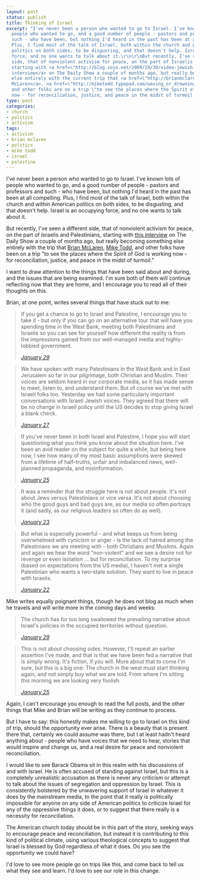 ```yaml
---
layout: post
status: publish
title: Thinking of Israel
excerpt: "I've never been a person who wanted to go to Israel. I've known lots of
  people who wanted to go, and a good number of people - pastors and professors and
  such - who have been, but nothing I'd heard in the past has been at all compelling.
  Plus, I find most of the talk of Israel, both within the church and within American
  politics on both sides, to be disgusting, and that doesn't help. Israel is an occupying
  force, and no one wants to talk about it.\r\n\r\nBut recently, I've seen a different
  side, that of nonviolent activism for peace, on the part of Israelis and Palestinians,
  starting with <a href=\"http://blog.sojo.net/2009/10/30/video-jewish-american-and-palestinian-nonviolence-advocates-talk-with-jon-stewart/\">this
  interview</a> on The Daily Show a couple of months ago, but really becoming something
  else entirely with the current trip that <a href=\"http://brianmclaren.net/\">Brian
  McLaren</a>, <a href=\"http://miketodd.typepad.com/waving_or_drowning/\">Mike Todd</a>,
  and other folks are on a trip \"to see the places where the Spirit of God is working
  now - for reconciliation, justice, and peace in the midst of turmoil.\""
type: post
categories:
- church
- politics
- activism
tags:
- activism
- brian mclaren
- politics
- mike todd
- israel
- palestine
---
```

I've never been a person who wanted to go to Israel. I've known lots of people who wanted to go, and a good number of people - pastors and professors and such - who have been, but nothing I'd heard in the past has been at all compelling. Plus, I find most of the talk of Israel, both within the church and within American politics on both sides, to be disgusting, and that doesn't help. Israel is an occupying force, and no one wants to talk about it.

But recently, I've seen a different side, that of nonviolent activism for peace, on the part of Israelis and Palestinians, starting with <a href="http://blog.sojo.net/2009/10/30/video-jewish-american-and-palestinian-nonviolence-advocates-talk-with-jon-stewart/">this interview</a> on The Daily Show a couple of months ago, but really becoming something else entirely with the trip that <a href="http://brianmclaren.net/">Brian McLaren</a>, <a href="http://miketodd.typepad.com/waving_or_drowning/">Mike Todd</a>, and other folks have been on a trip "to see the places where the Spirit of God is working now - for reconciliation, justice, and peace in the midst of turmoil."

I want to draw attention to the things that have been said about and during, and the issues that are being examined. I'm sure both of them will continue reflecting now that they are home, and I encourage you to read all of their thoughts on this.

Brian, at one point, writes several things that have stuck out to me:

<blockquote><p>If you get a chance to go to Israel and Palestine, I encourage you to take it - but only if you can go on an alternative tour that will have you spending time in the West Bank, meeting both Palestinians and Israelis so you can see for yourself how different the reality is from the impressions gained from our well-managed media and highly-lobbied government.</p><cite><a href="http://www.brianmclaren.net/archives/blog/two-photos-from-the-west-bank.html">January 29</a></cite></blockquote>

<blockquote><p>We have spoken with many Palestinians in the West Bank and in East Jerusalem so far in our pilgrimage, both Christian and Muslim. Their voices are seldom heard in our corporate media, so it has made sense to meet, listen to, and understand them. But of course we've met with Israeli folks too. Yesterday we had some particularly important conversations with Israeli Jewish voices. They agreed that there will be no change in Israeli policy until the US decides to stop giving Israel a blank check.</p><cite><a href="http://www.brianmclaren.net/archives/blog/jewish-voices.html">January 27</a></cite></blockquote>

<blockquote><p>If you've never been in both Israel and Palestine, I hope you will start questioning what you think you know about the situation here. I've been an avid reader on the subject for quite a while, but being here now, I see how many of my most basic assumptions were skewed from a lifetime of half-truths, unfair and imbalanced news, well-planned propaganda, and misinformation.</p><cite><a href="http://www.brianmclaren.net/archives/blog/dead-sea-nazareth-capernaum-regi.html">January 25</a></cite></blockquote>

<blockquote><p>It was a reminder that the struggle here is not about people. It's not about Jews versus Palestinians or vice versa. It's not about choosing who the good guys and bad guys are, as our media so often portrays it (and sadly, as our religious leaders so often do as well).</p><cite><a href="http://www.brianmclaren.net/archives/blog/reflections-from-ramallah-taybeh.html">January 23</a></cite></blockquote>

<blockquote><p>But what is especially powerful - and what keeps us from being overwhelmed with cynicism or anger - is the lack of hatred among the Palestinians we are meeting with - both Christians and Muslims. Again and again we hear the word "non-violent" and we see a desire not for revenge or even isolation ... but for reconciliation. To my surprise (based on expectations from the US media), I haven't met a single Palestinian who wants a two-state solution. They want to live in peace with Israelis.</p><cite><a href="http://www.brianmclaren.net/archives/blog/more-from-the-west-bank.html">January 22</a></cite></blockquote>

Mike writes equally poignant things, though he does not blog as much when he travels and will write more in the coming days and weeks:

<blockquote><p>The church has for too long swallowed the prevailing narrative about Israel's policies in the occupied territories without question.</p><cite><a href="http://miketodd.typepad.com/waving_or_drowning/2010/01/the-road-ahead.html">January 29</a></cite></blockquote>

<blockquote><p>This is not about choosing sides. However, I'll repeat an earlier assertion I've made, and that is that we have been fed a narrative that is simply wrong. It's fiction, if you will. More about that to come I'm sure, but this is a big one: The church in the west must start thinking again, and not simply buy what we are told. From where I'm sitting this morning we are looking very foolish.</p><cite><a href="http://miketodd.typepad.com/waving_or_drowning/2010/01/alive-and-well-in-jerusalem.html">January 25</a></cite></blockquote>

Again, I can't encourage you enough to read the full posts, and the other things that Mike and Brian will be writing as they continue to process.

But I have to say: this honestly makes me willing to go to Israel on this kind of trip, should the opportunity ever arise. There is a beauty that is present there that, certainly we could assume was there, but I at least hadn't heard anything about - people who have voices that we need to hear, stories that would inspire and change us, and a real desire for peace and nonviolent reconciliation.

I would like to see Barack Obama sit in this realm with his discussions of and with Israel. He is often accused of standing against Israel, but this is a completely unrealistic accusation as there is never any criticism or attempt to talk about the issues of segregation and oppression by Israel. This is consistently bolstered by the unwavering support of Israel in whatever it does by the mainstream media, to the point that it really is politically impossible for anyone on any side of American politics to criticize Israel for any of the oppressive things it does, or to suggest that there really is a necessity for reconciliation.

The American church today should be in this part of the story, seeking ways to encourage peace and reconciliation, but instead it is contributing to this kind of political climate, using various theological concepts to suggest that Israel is blessed by God regardless of what it does. Do you see the opportunity we could have?

I'd love to see more people go on trips like this, and come back to tell us what they see and learn. I'd love to see our role in this change.

